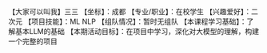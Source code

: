 【大家可以叫我】三三
【坐标】：成都
【专业/职业】：在校学生
【兴趣爱好】：二次元
【项目技能】：ML NLP
【组队情况】：暂时无组队
【本课程学习基础】：了解基本LLM的基础
【本期活动目标】：在项目中学习，深化对大模型的理解，构建一个完整的项目